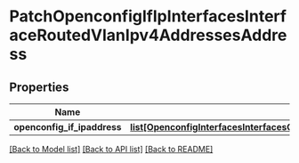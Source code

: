 # PatchOpenconfigIfIpInterfacesInterfaceRoutedVlanIpv4AddressesAddress

## Properties
Name | Type | Description | Notes
------------ | ------------- | ------------- | -------------
**openconfig_if_ipaddress** | [**list[OpenconfigInterfacesInterfacesOpenconfiginterfacesinterfacesSubinterfacesOpenconfigifipipv4AddressesAddress]**](OpenconfigInterfacesInterfacesOpenconfiginterfacesinterfacesSubinterfacesOpenconfigifipipv4AddressesAddress.md) |  | [optional] 

[[Back to Model list]](../README.md#documentation-for-models) [[Back to API list]](../README.md#documentation-for-api-endpoints) [[Back to README]](../README.md)


